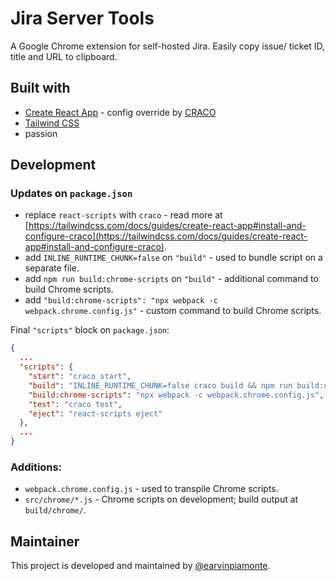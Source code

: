 # Jira Server Tools

A Google Chrome extension for self-hosted Jira. Easily copy issue/ ticket ID, title and URL to clipboard.

## Built with

- [Create React App](https://create-react-app.dev/) - config override by [CRACO](https://github.com/gsoft-inc/craco)
- [Tailwind CSS](https://tailwindcss.com/)
- passion

## Development

### Updates on `package.json`

- replace `react-scripts` with `craco` - read more at [https://tailwindcss.com/docs/guides/create-react-app#install-and-configure-craco](https://tailwindcss.com/docs/guides/create-react-app#install-and-configure-craco).
- add `INLINE_RUNTIME_CHUNK=false` on `"build"` - used to bundle script on a separate file.
- add `npm run build:chrome-scripts` on `"build"` - additional command to build Chrome scripts.
- add `"build:chrome-scripts": "npx webpack -c webpack.chrome.config.js"` - custom command to build Chrome scripts.

Final `"scripts"` block on `package.json`:

```json
{
  ...
  "scripts": {
    "start": "craco start",
    "build": "INLINE_RUNTIME_CHUNK=false craco build && npm run build:chrome-scripts",
    "build:chrome-scripts": "npx webpack -c webpack.chrome.config.js",
    "test": "craco test",
    "eject": "react-scripts eject"
  },
  ...
}
```

### Additions:

- `webpack.chrome.config.js` - used to transpile Chrome scripts.
- `src/chrome/*.js` - Chrome scripts on development; build output at `build/chrome/`.

## Maintainer

This project is developed and maintained by [@earvinpiamonte](https://twitter.com/earvinpiamonte).
